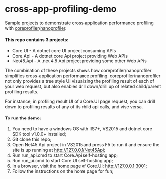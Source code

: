 # cross-app-profiling-demo
Sample projects to demonstrate cross-application performance profiling with [coreprofiler](https://github.com/teddymacn/CoreProfiler)/[nanoprofiler](https://github.com/ef-labs/nanoprofiler).

#### This repo contains 3 projects:

- Core.UI - A dotnet core UI project consuming APIs
- Core.Api - A dotnet core Api project providing Web APIs
- Net45.Api - A .net 4.5 Api project providing some other Web APIs

The combination of these projects shows how coreprofiler/nanoprofiler simplifies cross-application performance profiling. coreprofiler/nanoprofiler not only provides a tree style UI visualizing the profiling result of each of your web request, but also enables drill down/drill up of related child/parent profiling results.

For instance, in profiling result UI of a Core.UI page request, you can drill down to profiling results of any of its child api calls, and vise versa.

#### To run the demo:

1. You need to have a windows OS with IIS7+, VS2015 and dotnet core SDK tool v1.0.0+ installed;
2. Git clone this repo;
3. Open Net45.Api project in VS2015 and press F5 to run it and ensure the site is up running at http://127.0.0.1/Net45Api;
4. Run run_api.cmd to start Core.Api self-hosting app;
5. Run run_ui.cmd to start Core.UI self-hosting app;
6. In a browser, visit the home page of Core.UI: http://127.0.0.1:3001;
7. Follow the instructions on the home page for fun;

